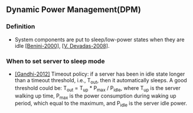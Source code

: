 ## Dynamic Power Management(DPM)

### Definition
- System components are put to sleep/low-power states when they are idle [[Benini-2000]](http://ieeexplore.ieee.org/xpls/abs_all.jsp?arnumber=845896&tag=1), [[V. Devadas-2008]](http://ieeexplore.ieee.org/xpls/abs_all.jsp?arnumber=4550778).


### When to set server to sleep mode
- [[Gandhi-2012]](http://dl.acm.org/citation.cfm?id=1555349.1555368) Timeout policy: if a server has been in idle state longer than a timeout threshold, i.e., T<sub>out</sub>, then it automatically sleeps. A good threshold could be: T<sub>out</sub> = T<sub>up</sub> * P<sub>max</sub> / P<sub>idle</sub>, where T<sub>up</sub> is the server walking up time, P<sub>max</sub> is the power consumption during waking up period, which equal to the maximum, and P<sub>idle</sub> is the server idle power. 

